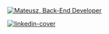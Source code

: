 [![Mateusz, Back-End Developer](https://assets.selleo.com/banners/mzupa.svg)](https://selleo.com/)


[![linkedin-cover](https://user-images.githubusercontent.com/8307833/172712972-0223b98b-a4b9-4c0c-aa47-8e74d2b6f831.png)](https://cherryvue.com/)

<!--
**yetiasg/yetiasg** is a ✨ _special_ ✨ repository because its `README.md` (this file) appears on your GitHub profile.

Here are some ideas to get you started:

- 🔭 I’m currently working on ...
- 🌱 I’m currently learning ...
- 👯 I’m looking to collaborate on ...
- 🤔 I’m looking for help with ...
- 💬 Ask me about ...
- 📫 How to reach me: ...
- 😄 Pronouns: ...
- ⚡ Fun fact: ...
-->
